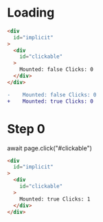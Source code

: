 # Loading

```html
<div
  id="implicit"
>
  <div
    id="clickable"
  >
    Mounted: false Clicks: 0
  </div>
</div>
```

```diff
-    Mounted: false Clicks: 0
+    Mounted: true Clicks: 0

```

# Step 0
await page.click("#clickable")

```html
<div
  id="implicit"
>
  <div
    id="clickable"
  >
    Mounted: true Clicks: 1
  </div>
</div>
```

